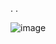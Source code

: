 .
.



![image](https://user-images.githubusercontent.com/107763973/207051320-868f5032-0efd-4813-bdf7-2741b0474b66.png)
